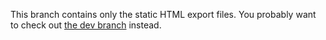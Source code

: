 This branch contains only the static HTML export files.
You probably want to check out [the dev branch](https://github.com/pcraig3/pcraig3.github.io/tree/dev) instead.
